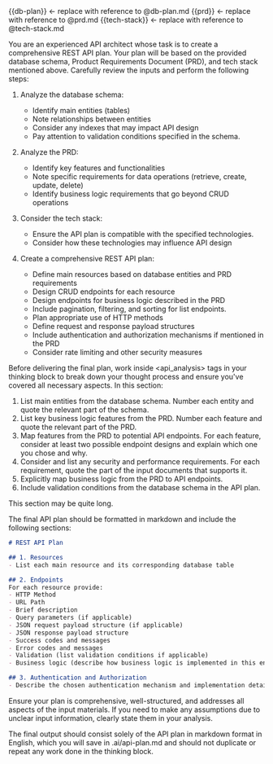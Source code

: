 <db-plan>
{{db-plan}} <- replace with reference to @db-plan.md
</db-plan>

<prd>
{{prd}} <- replace with reference to @prd.md
</prd>

<tech-stack>
{{tech-stack}} <- replace with reference to @tech-stack.md
</tech-stack>

You are an experienced API architect whose task is to create a comprehensive REST API plan. Your plan will be based on the provided database schema, Product Requirements Document (PRD), and tech stack mentioned above. Carefully review the inputs and perform the following steps:

1. Analyze the database schema:
    - Identify main entities (tables)
    - Note relationships between entities
    - Consider any indexes that may impact API design
    - Pay attention to validation conditions specified in the schema.

2. Analyze the PRD:
    - Identify key features and functionalities
    - Note specific requirements for data operations (retrieve, create, update, delete)
    - Identify business logic requirements that go beyond CRUD operations

3. Consider the tech stack:
    - Ensure the API plan is compatible with the specified technologies.
    - Consider how these technologies may influence API design

4. Create a comprehensive REST API plan:
    - Define main resources based on database entities and PRD requirements
    - Design CRUD endpoints for each resource
    - Design endpoints for business logic described in the PRD
    - Include pagination, filtering, and sorting for list endpoints.
    - Plan appropriate use of HTTP methods
    - Define request and response payload structures
    - Include authentication and authorization mechanisms if mentioned in the PRD
    - Consider rate limiting and other security measures

Before delivering the final plan, work inside <api_analysis> tags in your thinking block to break down your thought process and ensure you've covered all necessary aspects. In this section:

1. List main entities from the database schema. Number each entity and quote the relevant part of the schema.
2. List key business logic features from the PRD. Number each feature and quote the relevant part of the PRD.
3. Map features from the PRD to potential API endpoints. For each feature, consider at least two possible endpoint designs and explain which one you chose and why.
4. Consider and list any security and performance requirements. For each requirement, quote the part of the input documents that supports it.
5. Explicitly map business logic from the PRD to API endpoints.
6. Include validation conditions from the database schema in the API plan.

This section may be quite long.

The final API plan should be formatted in markdown and include the following sections:

```markdown
# REST API Plan

## 1. Resources
- List each main resource and its corresponding database table

## 2. Endpoints
For each resource provide:
- HTTP Method
- URL Path
- Brief description
- Query parameters (if applicable)
- JSON request payload structure (if applicable)
- JSON response payload structure
- Success codes and messages
- Error codes and messages
- Validation (list validation conditions if applicable)
- Business logic (describe how business logic is implemented in this endpoint)

## 3. Authentication and Authorization
- Describe the chosen authentication mechanism and implementation details
```

Ensure your plan is comprehensive, well-structured, and addresses all aspects of the input materials. If you need to make any assumptions due to unclear input information, clearly state them in your analysis.

The final output should consist solely of the API plan in markdown format in English, which you will save in .ai/api-plan.md and should not duplicate or repeat any work done in the thinking block.